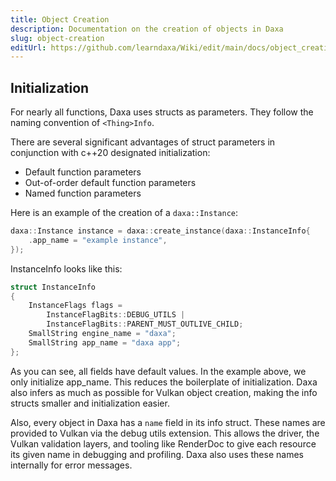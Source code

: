```yaml
---
title: Object Creation
description: Documentation on the creation of objects in Daxa
slug: object-creation
editUrl: https://github.com/learndaxa/Wiki/edit/main/docs/object_creation.md
---
```


## Initialization

For nearly all functions, Daxa uses structs as parameters. They follow the naming convention of `<Thing>Info`.

There are several significant advantages of struct parameters in conjunction with c++20 designated initialization:

- Default function parameters
- Out-of-order default function parameters
- Named function parameters

Here is an example of the creation of a `daxa::Instance`:

```cpp
daxa::Instance instance = daxa::create_instance(daxa::InstanceInfo{
    .app_name = "example instance",
});
```

InstanceInfo looks like this:

```cpp
struct InstanceInfo
{
    InstanceFlags flags =
        InstanceFlagBits::DEBUG_UTILS |
        InstanceFlagBits::PARENT_MUST_OUTLIVE_CHILD;
    SmallString engine_name = "daxa";
    SmallString app_name = "daxa app";
};
```

As you can see, all fields have default values. In the example above, we only initialize app_name. This reduces the boilerplate of initialization. Daxa also infers as much as possible for Vulkan object creation, making the info structs smaller and initialization easier.

Also, every object in Daxa has a `name` field in its info struct. These names are provided to Vulkan via the debug utils extension. This allows the driver, the Vulkan validation layers, and tooling like RenderDoc to give each resource its given name in debugging and profiling. Daxa also uses these names internally for error messages.
